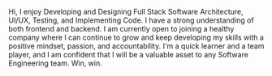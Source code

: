 Hi, I enjoy Developing and Designing Full Stack Software Architecture, UI/UX, Testing, and Implementing Code. I have a strong understanding of both frontend and backend. I am currently open to joining a healthy company where I can continue to grow and keep developing my skills with a positive mindset, passion, and accountability. I'm a quick learner and a team player, and I am confident that I will be a valuable asset to any Software Engineering team. Win, win. 
